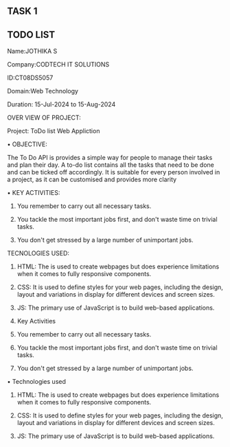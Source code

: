 ## TASK 1
## TODO LIST

Name:JOTHIKA S

Company:CODTECH IT SOLUTIONS

ID:CT08DS5057

Domain:Web Technology

Duration: 15-Jul-2024 to 15-Aug-2024

OVER VIEW OF PROJECT:

   Project: ToDo list Web Appliction

• OBJECTIVE:

   The To Do API is provides a simple way for people to manage their tasks and plan their day. A to-do list contains all the tasks that need to be done and can be ticked off accordingly. It is suitable for every person involved in a project, as it can be customised and provides more clarity

• KEY ACTIVITIES:

1. You remember to carry out all necessary tasks.

2. You tackle the most important jobs first, and don't waste time on trivial tasks.

3. You don't get stressed by a large number of unimportant jobs.

TECNOLOGIES USED:

1. HTML: The is used to create webpages but does experience limitations when it comes to fully responsive components.

2. CSS: It is used to define styles for your web pages, including the design, layout and variations in display for different devices and screen sizes.

3. JS: The primary use of JavaScript is to build web-based applications.
4. Key Activities

1. You remember to carry out all necessary tasks.

2. You tackle the most important jobs first, and don't waste time on trivial tasks.

3. You don't get stressed by a large number of unimportant jobs.

• Technologies used

1. HTML: The is used to create webpages but does experience limitations when it comes to fully responsive components.

2. CSS: It is used to define styles for your web pages, including the design, layout and variations in display for different devices and screen sizes.

3. JS: The primary use of JavaScript is to build web-based applications.
